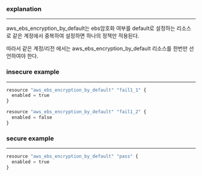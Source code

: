 ### explanation

---

aws_ebs_encryption_by_default는 ebs암호화 여부를 default로 설정하는 리소스로 같은 계정에서 중복하여 설정하면 하나의 정책만 적용된다. <br />

따라서 같은 계정/리전 에서는 aws_ebs_encryption_by_default 리소스를 한번만 선언하여야 한다.

### insecure example

---

```python
resource "aws_ebs_encryption_by_default" "fail1_1" {
  enabled = true
}

resource "aws_ebs_encryption_by_default" "fail1_2" {
  enabled = false
}
```

### secure example

---

```python
resource "aws_ebs_encryption_by_default" "pass" {
  enabled = true
}
```

